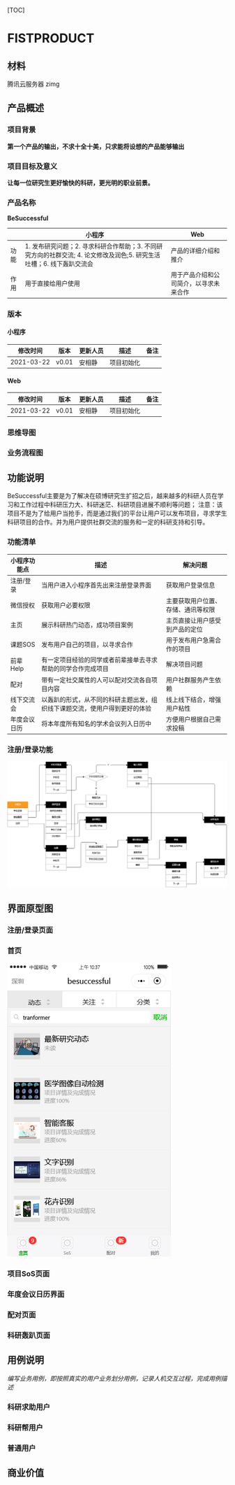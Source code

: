 [TOC]

# FISTPRODUCT


## 材料
腾讯云服务器
zimg
## 产品概述
### 项目背景
**第一个产品的输出，不求十全十美，只求能将设想的产品能够输出**
### 项目目标及意义
**让每一位研究生更好愉快的科研，更光明的职业前景。**

### 产品名称
**BeSuccessful**

||小程序| Web|
|---|---   | --- |
| 功能 | 1. 发布研究问题；2. 寻求科研合作帮助；3. 不同研究方向的社群交流; 4. 论文修改及润色;5. 研究生活吐槽；6. 线下轰趴交流会 |产品的详细介绍和推介|
|作用|用于直接给用户使用|用于产品介绍和公司简介，以寻求未来合作|
### 版本
#### 小程序
|修改时间|版本|更新人员|描述|备注|
|---|---|----|-----|-----|
|2021-03-22|v0.01|安相静|项目初始化||

#### Web
|修改时间|版本|更新人员|描述|备注|
|---|---|----|-----|-----|
|2021-03-22|v0.01|安相静|项目初始化||

### 思维导图

### 业务流程图

## 功能说明
BeSuccessful主要是为了解决在硕博研究生扩招之后，越来越多的科研人员在学习和工作过程中科研压力大、科研迷茫、科研项目进展不顺利等问题；
注意：该项目不是为了给用户当抢手，而是通过我们的平台让用户可以发布项目，寻求学生科研项目的合作。并为用户提供社群交流的服务和一定的科研支持和引导。
### 功能清单
|小程序功能点|描述|解决问题|
| --- |---|---|
|注册/登录|当用户进入小程序首先出来注册登录界面|获取用户登录信息|
|微信授权|获取用户必要权限|主要获取用户位置、存储、通讯等权限|
|主页|展示科研热门动态，成功项目案例|主页直接让用户感受到产品的定位|
|课题SOS|发布用户自己的项目，以寻求合作|用于发布用户急需合作的项目|
|前辈Help|有一定项目经验的同学或者前辈接单去寻求帮助的同学合作完成项目|解决项目问题|
|配对|带有一定社交属性的人可以配对交流各自项目内容|用户社群服务产生依赖|
|线下交流会|以轰趴的形式，从不同的科研主题出发，组织线下课题交流，使用户得到更好的体验|线上线下结合，增强用户粘性|
|年度会议日历|将本年度所有知名的学术会议列入日历中|方便用户根据自己需求投稿|

### 注册/登录功能
![](image/README/1616490713650.png)
## 界面原型图

### 注册/登录页面



### 首页
![](image/README/1617536101821.png)
### 项目SoS页面

### 年度会议日历界面
### 配对页面

### 科研轰趴页面


## 用例说明
*编写业务用例，即按照真实的用户业务划分用例，记录人机交互过程，完成用例描述*

### 科研求助用户

### 科研帮用户

### 普通用户
## 商业价值




